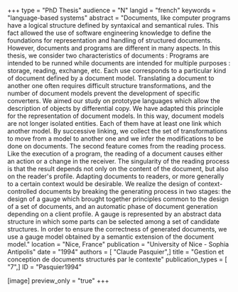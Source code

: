 +++
type = "PhD Thesis"
audience = "N"
langid = "french"
keywords = "language-based systems"
abstract = "Documents, like computer programs have a logical structure defined by syntaxical and semantical rules. This fact allowed the use of software engineering knowledge to define the foundations for representation and handling of structured documents. However, documents and programs are different in many aspects. In this thesis, we consider two characteristics of documents : Programs are intended to be runned while documents are intended for multiple purposes : storage, reading, exchange, etc. Each use corresponds to a particular kind of document defined by a document model. Translating a document to another one often requires difficult structure transformations, and the number of document models prevent the development of specific converters. We aimed our study on prototype languages which allow the description of objects by differential copy. We have adapted this principle for the representation of document models. In this way, document models are not longer isolated entities. Each of them have at least one link which another model. By successive linking, we collect the set of transformations to move from a model to another one and we infer the modifications to be done on documents. The second feature comes from the reading process. Like the execution of a program, the reading of a document causes either an action or a change in the receiver. The singularity of the reading process is that the result depends not only on the content of the document, but also on the reader's profile. Adapting documents to readers, or more generally to a certain context would be desirable. We realize the design of context-controlled documents by breaking the generating process in two stages: the design of a gauge which brought together principles common to the design of a set of documents, and an automatic phase of document generation depending on a client profile. A gauge is represented by an abstract data structure in which some parts can be selected among a set of candidate structures. In order to ensure the correctness of generated documents, we use a gauge model obtained by a semantic extension of the document model."
location = "Nice, France"
publication = "University of Nice - Sophia Antipolis"
date = "1994"
authors = [ "Claude Pasquier",]
title = "Gestion et conception de documents structurés par le contexte"
publication_types = [ "7",]
ID = "Pasquier1994"

[image]
preview_only = "true"
+++
